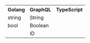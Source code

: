 <table>
  <tr>
<th>Golang</th><th>GraphQL</th><th>TypeScript</th>
    </tr>
    <tr>
  <td>string</td><td>String</td><td></td>
  </tr>  <tr>
   <td>bool</td><td>Boolean</td><td></td>
  </tr>  <tr>
   <td></td><td>ID</td><td></td>
  </tr>  
</table>
